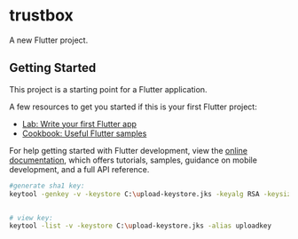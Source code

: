 # trustbox

A new Flutter project.

## Getting Started

This project is a starting point for a Flutter application.

A few resources to get you started if this is your first Flutter project:

- [Lab: Write your first Flutter app](https://docs.flutter.dev/get-started/codelab)
- [Cookbook: Useful Flutter samples](https://docs.flutter.dev/cookbook)

For help getting started with Flutter development, view the
[online documentation](https://docs.flutter.dev/), which offers tutorials,
samples, guidance on mobile development, and a full API reference.



```bash
#generate sha1 key:
keytool -genkey -v -keystore C:\upload-keystore.jks -keyalg RSA -keysize 2048 -validity 1000 -alias uploadkey


# view key:
keytool -list -v -keystore C:\upload-keystore.jks -alias uploadkey

```